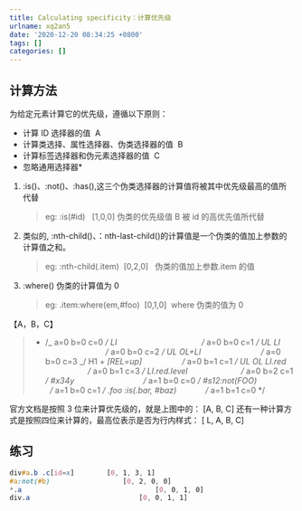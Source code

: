 ```yaml
---
title: Calculating specificity：计算优先级
urlname: xq2an5
date: '2020-12-20 08:34:25 +0800'
tags: []
categories: []
---
```


## 计算方法

为给定元素计算它的优先级，遵循以下原则：

- 计算 ID 选择器的值  A
- 计算类选择、属性选择器、伪类选择器的值  B
- 计算标签选择器和伪元素选择器的值  C
- 忽略通用选择器\*

1. :is()、:not()、:has(),这三个伪类选择器的计算值将被其中优先级最高的值所代替

   > eg:
   > :is(#id)   [1,0,0] 伪类的优先级值 B 被 id 的高优先值所代替

2. 类似的, :nth-child()、：nth-last-child()的计算值是一个伪类的值加上参数的计算值之和。

   > eg:
   > :nth-child(.item)  [0,2,0]   伪类的值加上参数.item 的值

3. :where() 伪类的计算值为 0
   > eg:
   > .item:where(em,#foo)  [0,1,0]  where 伪类的值为 0

【A，B，C】

> - /_ a=0 b=0 c=0 _/
>   LI                                      /_ a=0 b=0 c=1 _/
>   UL LI                                  /_ a=0 b=0 c=2 _/
>   UL OL+LI                           /_ a=0 b=0 c=3 _/
>   H1 + _[REL=up]                  /_ a=0 b=1 c=1 _/
>   UL OL LI.red                      /_ a=0 b=1 c=3 _/
>   LI.red.level                        /_ a=0 b=2 c=1 _/
>   #x34y                               /_ a=1 b=0 c=0 _/
>   #s12:not(FOO)                   /_ a=1 b=0 c=1 _/
>   .foo :is(.bar, #baz)             /_ a=1 b=1 c=0 \*/

官方文档是按照 3 位来计算优先级的，就是上图中的：
[A, B, C]
还有一种计算方式是按照四位来计算的，最高位表示是否为行内样式：
[ L, A, B, C]

## 练习

```css
div#a.b .c[id=x] 		[0, 1, 3, 1]
#a:not(#b) 					[0, 2, 0, 0]
*.a 								[0, 0, 1, 0]
div.a 							[0, 0, 1, 1]
```
